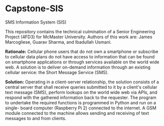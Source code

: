 # Capstone-SIS
SMS Information System (SIS)

This repository contains the technical culmination of a Senior Engineering Project (4FD3) for McMaster University.
Authors of this work are: James Marcogliese, Guarav Sharma, and Ibadullah Usmani.

**Rationale:** Cellular phone users that do not own a smartphone or subscribe to cellular data plans do not
have access to information that can be found on smartphone applications or through services
available on the world wide web. A solution is to deliver on-demand information through an existing cellular 
service: the Short Message Service (SMS).

**Solution:** Operating in a client-server relationship, the solution consists of a central server that shall
receive queries submitted to it by a client's cellular text message (SMS), perform lookups on the
world wide web via APIs, and respond with the gathered information back to the requester. The
program to undertake the required functions is programmed in Python and run on a single-
board computer (Raspberry Pi 2) connected to the internet. A GSM module connected to the machine allows
sending and receiving of text messages to and from clients. 
